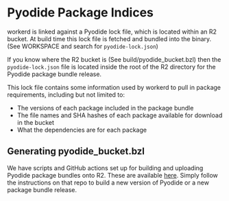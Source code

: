 # Pyodide Package Indices

workerd is linked against a Pyodide lock file, which is located within an R2 bucket. At build time this lock file is fetched and bundled into the binary. (See WORKSPACE and search for `pyodide-lock.json`)

If you know where the R2 bucket is (See build/pyodide_bucket.bzl) then the `pyodide-lock.json` file is located inside the root of the R2 directory for the Pyodide package bundle release.

This lock file contains some information used by workerd to pull in package requirements, including but not limited to:
- The versions of each package included in the package bundle
- The file names and SHA hashes of each package available for download in the bucket
- What the dependencies are for each package

## Generating pyodide_bucket.bzl
We have scripts and GitHub actions set up for building and uploading Pyodide package bundles onto R2. These are available [here](https://github.com/cloudflare/pyodide-build-scripts). Simply follow the instructions on that repo to build a new version of Pyodide or a new package bundle release.

